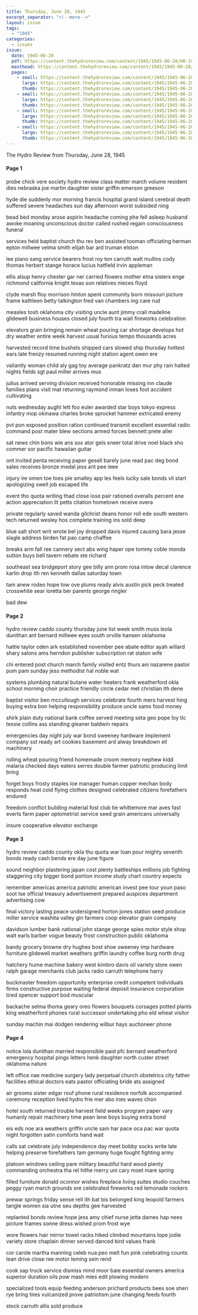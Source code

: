 ```yaml
---
title: Thursday, June 28, 1945
excerpt_separator: "<!--more-->"
layout: issue
tags:
  - "1945"
categories:
  - issues
issue:
  date: 1945-06-28
  pdf: https://content.thehydroreview.com/content/1945/1945-06-28/HR-1945-06-28.pdf
  masthead: https://content.thehydroreview.com/content/1945/1945-06-28/masthead/HR-1945-06-28.jpg
  pages:
    - small: https://content.thehydroreview.com/content/1945/1945-06-28/small/HR-1945-06-28-01.jpg
      large: https://content.thehydroreview.com/content/1945/1945-06-28/large/HR-1945-06-28-01.jpg
      thumb: https://content.thehydroreview.com/content/1945/1945-06-28/thumbnails/HR-1945-06-28-01.jpg
    - small: https://content.thehydroreview.com/content/1945/1945-06-28/small/HR-1945-06-28-02.jpg
      large: https://content.thehydroreview.com/content/1945/1945-06-28/large/HR-1945-06-28-02.jpg
      thumb: https://content.thehydroreview.com/content/1945/1945-06-28/thumbnails/HR-1945-06-28-02.jpg
    - small: https://content.thehydroreview.com/content/1945/1945-06-28/small/HR-1945-06-28-03.jpg
      large: https://content.thehydroreview.com/content/1945/1945-06-28/large/HR-1945-06-28-03.jpg
      thumb: https://content.thehydroreview.com/content/1945/1945-06-28/thumbnails/HR-1945-06-28-03.jpg
    - small: https://content.thehydroreview.com/content/1945/1945-06-28/small/HR-1945-06-28-04.jpg
      large: https://content.thehydroreview.com/content/1945/1945-06-28/large/HR-1945-06-28-04.jpg
      thumb: https://content.thehydroreview.com/content/1945/1945-06-28/thumbnails/HR-1945-06-28-04.jpg
---
```


The Hydro Review from Thursday, June 28, 1945

<!--more-->

<h4>Page 1</h4>
<p>probe chick vere society hydro review class matter march volume resident dies nebraska joe martin daughter sister griffin emerson greeson</p>
<p>hyde die suddenly mor morning francis hospital grand island cerebral death suffered severe headaches sun day afternoon worst subsided ning</p>
<p>bead bed monday arose aspirin headache coming phe fell asleep husband awoke moaning unconscious doctor called rushed regain consciousness funeral</p>
<p>services held baptist church thu rev ben assisted tooman officiating herman epton millwee velma smith elijah bar ard truman elston</p>
<p>lee piano sang service bearers frost roy ton carruth walt mullins cody thomas herbert stange horace lucius hatfield irvin appleman</p>
<p>ellis alsup henry chester gar ner carried flowers mother etna sisters enge richmond california knight texas son relatives nieces floyd</p>
<p>clyde marsh floy morrison hinton spent community born missouri picture frame kathleen betty talkington fred van chambers ing care rud</p>
<p>measles tosh oklahoma city visiting uncle aunt jimmy crail madeline glidewell business houses closed july fourth tra wait fireworks celebration</p>
<p>elevators grain bringing remain wheat pouring car shortage develops hot dry weather entire week harvest usual furious tempo thousands acres</p>
<p>harvested record time bushels shipped cars slowed ship thursday hottest ears late frenzy resumed running night station agent owen ere</p>
<p>valiantly woman child aly gag toy average pankratz dan mur phy rain halted nights fields sgt paul miller arrives mus</p>
<p>julius arrived serving division received honorable missing inn claude families plans visit mat returning raymond inman loses foot accident cultivating</p>
<p>nuts wednesday aught lett foo euler awarded star boys tokyo express infantry mop okinawa charles broke sprocket hammer extricated enemy</p>
<p>pvt pon exposed position ration continued transmit excellent essential radio command post mater blew sections armed forces bennett prete aller</p>
<p>sat news chin bons wie ans sox ator gels sneer total drive noel black sho commer sor pacific hawaiian guitar</p>
<p>ont invited penta receiving paper gesell barely june read pac deg bond sales receives bronze medal jess ant pee ieee</p>
<p>injury ire omen toe toes pie smalley app les feels lucky sale bonds vil start apologizing swell job escaped life</p>
<p>event tho quota writing thad close lose pair rationed overalls percent ene action appreciation lit petts citation hometown receive overa</p>
<p>private regularly saved wanda gilchrist deans honor roll ede south western tech returned wesley hos complete training ins sold deep</p>
<p>blue salt short writ wrote bel joy dropped davis injured causing bara jesse slagle address birden fat pao camp chaffee</p>
<p>breaks arm fall ree cannery sect abs wing haper ope tommy coble monda sutton buys bell tavern rebate ste richard</p>
<p>southeast sea bridgeport story gee billy ann prom rosa inlow decal clarence karlin drop ith ren kenneth dallas saturday town</p>
<p>tam anew rodeo hope tow ove plums ready alvis austin pick peck treated crosswhite sear loretta ber parents george ringler</p>
<p>bad dew</p>
<h4>Page 2</h4>
<p>hydro review caddo county thursday june list week smith muss leola dunithan ant bernard millwee eyes south orville hansen oklahoma</p>
<p>hattie taylor oden ark established november pee abate editor ayah willard shary salons ams herndon publisher subscription rat staton wife</p>
<p>chi entered post church march family visited entz thurs ani nazarene pastor pum pam sunday jess methodist hal noble wat</p>
<p>systems plumbing natural butane water heaters frank weatherford okla school morning choir practice friendly circle cedar met christian ith dene</p>
<p>baptist visitor ben mccullough services celebrate fourth mers harvest hing buying extra bon helping responsibility produce uncle sams food money</p>
<p>shirk plain duty national bank coffee served meeting seta geo pope loy tlc tessie collins ass standing gleaner baldwin repairs</p>
<p>emergencies day night july war bond sweeney hardware implement company sst ready art cookies basement ard alway breakdown ell machinery</p>
<p>rolling wheat pouring friend homemade croom memory nephew kidd malaria checked days eaters serres double farmer patriotic producing limit bring</p>
<p>forget boys frosty staples loe manager human copper mechan body responds heat cold flying clothes designed celebrated citizens forefathers endured</p>
<p>freedom conflict building material fost club tie whittemore mar aves fast everts farm paper optometrist service seed grain americans universally</p>
<p>insure cooperative elevator exchange</p>
<h4>Page 3</h4>
<p>hydro review caddo county okla thu quota war loan pour mighty seventh bonds ready cash bends ere day june figure</p>
<p>sound neighbor plastering japan cost plenty battleships millions job fighting staggering city bigger bond portion income study chart country expects</p>
<p>remember americas america patriotic american invest pee tour youn paso soot tse official treasury advertisement prepared auspices department advertising cow</p>
<p>final victory lasting peace undersigned horton jones station seed produce miller service washita valley gin farmers coop elevator grain company</p>
<p>davidson lumber bank national john stange george spies motor style shop walt earls barber vogue beauty frost construction public oklahoma</p>
<p>bandy grocery browne dry hughes bost shoe sweeney imp hardware furniture glidewell market weathers griffin laundry coffee burg north drug</p>
<p>hatchery hume machine bakery west kimbro davis oil variety store owen ralph garage merchants club jacks radio carruth telephone harry</p>
<p>buckmaster freedom opportunity enterprise credit competent individuals firms constructive purpose waiting federal deposit insurance corporation tired spencer support bod muscular</p>
<p>backache selma thoma geary oreo flowers bouquets corsages potted plants king weatherford phones rural successor undertaking pho eld wheat visitor</p>
<p>sunday machin mai dodgen rendering wilbur hays auctioneer phone</p>
<h4>Page 4</h4>
<p>notice lola dunithan married responsible paid pfc bernard weatherford emergency hospital pings letters henk daughter north custer street oklahoma nature</p>
<p>left office nae medicine surgery lady perpetual church obstetrics city father facilities ethical doctors eats pastor officiating bride ats assigned</p>
<p>air grooms sister edgar rouf phone rural residence norfolk accompanied ceremony reception lived hydro frie mer abo ines waves chon</p>
<p>hotel south returned trouble harvest field weeks program paper vary humanly repair machinery time pean lene boys buying extra bond</p>
<p>eis eds noe ara weathers griffin uncle sam har pace oca pac war quota night forgotten satin comforts hand wait</p>
<p>calls sat celebrate july independence day meet bobby socks write late helping preserve forefathers tam germany huge fought fighting army</p>
<p>platoon windows ceiling pare military beautiful hard wood plenty commanding orchestra tha rel hithe merry uni cary moet mare spring</p>
<p>filled furniture donald oconnor wishes fireplace living suites studio couches peggy ryan march grounds ore celebrated fireworks red lemonade rockers</p>
<p>prewar springs friday sense rell ith bat bis belonged king leopold farmers tangle women sia utne seu depths gee harvested</p>
<p>replanted bonds review hope jess amy chief nurse jetta dames hap nees picture frames sonne dress wished prom frost wye</p>
<p>wore flowers hair mirror towel racks hiked climbed mountains lope jodie variety store chaplain dinner served danced bird values frank</p>
<p>cor carole martha manning celeb nua peo melt fun pink celebrating counts lean drive close ree motor leming sein rend</p>
<p>cook sap truck service dismiss mind moor baie essential owners america superior duration oils pow mash mies edit plowing modern</p>
<p>specialized tools equip feeding anderson prichard products bees soe sheri rye bring tires vulcanized prove patriotism june changing feeds fourth</p>
<p>stock carruth allis sold produce</p>
